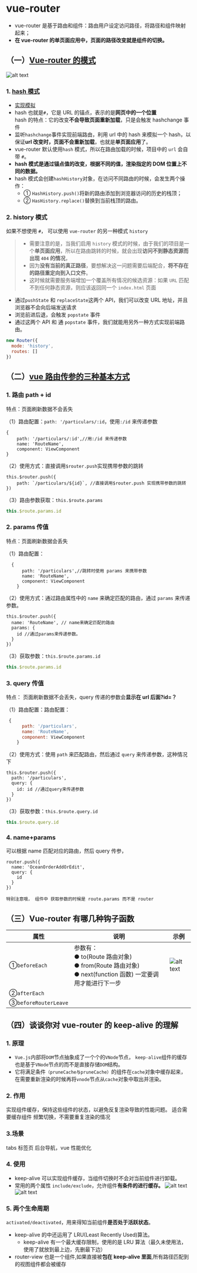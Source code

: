 # vue-router

- vue-router 是基于路由和组件：路由用户设定访问路径，将路径和组件映射起来；
- **在 vue-router 的单页面应用中，页面的路径改变就是组件的切换。**

## （一）[Vue-router 的模式](https://blog.csdn.net/CC1991_/article/details/124521845)

![alt text](./img/router.png)

### 1. [hash 模式 ](https://juejin.cn/post/7127143415879303204#heading-2)

- [实现模拟](/blogs/framework/vue/router/principle.html)
- hash 也就是`#`，它是 URL 的锚点，表示的是**网页中的一个位置**\
  hash 的特点：它的改变**不会导致页面重新加载**，只是会触发 hashchange 事件
- 监听`hashchange`事件实现前端路由，利用 url 中的 hash 来模拟一个 hash，以保证**url 改变时，页面不会重新加载**，也就是**单页面应用**了。
- vue-router 默认使用`hash` 模式，所以在路由加载的时候，项目中的 `url` 会自带 `#`。
- **hash 模式是通过锚点值的改变，根据不同的值，渲染指定的 DOM 位置上不同的数据。**
- hash 模式会创建`hashHistory`对象，在访问不同路由的时候，会发生两个操作：
  - ① `HashHistory.push()`将新的路由添加到浏览器访问的历史的栈顶；
  - ② `HasHistory.replace()`替换到当前栈顶的路由。

### 2. history 模式

如果不想使用 `#`， 可以使用 `vue-router` 的另一种模式 `history`

> - 需要注意的是，当我们启用 `history` 模式的时候，由于我们的项目是一个**单页面应用**，所以在路由跳转的时候，就会出现**访问不到静态资源而出现 `404` 的情况**，
> - 因为**没有当前的真正路径**，要想解决这一问题需要后端配合，**将不存在的路径重定向到入口文件**。
> - 这时候就需要服务端增加一个覆盖所有情况的候选资源：如果 `URL` 匹配不到任何静态资源，则应该返回同一个 `index.html` 页面

- 通过`pushState` 和 `replaceState`这两个 API，我们可以改变 URL 地址，并且浏览器不会向后端发送请求
- 浏览前进后退，会触发 `popstate` 事件
- 通过这两个 API 和 通 `popstate` 事件，我们就能⽤另外⼀种⽅式实现前端路由。

```js
new Router({
  mode: 'history',
  routes: []
})
```

## （二）[vue 路由传参的三种基本方式](https://www.jianshu.com/p/d276dcde6656)

### 1. 路由 path + id

特点：页面刷新数据不会丢失

（1）路由配置：`path: '/particulars/:id`，使用`:/id` 来传递参数

```js{2}
{
    path: '/particulars/:id',//用:/id 来传递参数
    name: 'RouteName',
    component: ViewComponent
}
```

（2）使用方式：直接调用`$router.push`实现携带参数的跳转

```js{4}
this.$router.push({
    path: `/particulars/${id}`, //直接调用$router.push 实现携带参数的跳转
})
```

（3）路由参数获取：`this.$route.params`

```js
this.$route.params.id
```

### 2. params 传值

特点：页面刷新数据会丢失

（1）路由配置：

```js{2}
  {
      path: '/particulars',//跳转时使用 params 来携带参数
      name: 'RouteName',
      component: ViewComponent
    }
```

（2）使用方式：通过路由属性中的 `name` 来确定匹配的路由，通过 `params` 来传递参数。

```js{3}
this.$router.push({
  name: 'RouteName', // name来确定匹配的路由
  params: {
    id //通过params来传递参数。
  }
})
```

（3）获取参数：`this.$route.params.id `

```js
this.$route.params.id
```

### 3. query 传值

特点： 页面刷新数据不会丢失，query 传递的参数会**显示在 url 后面?id=？**

（1）路由配置：路由配置：

```js
 {
      path: '/particulars',
      name: 'RouteName',
      component: ViewComponent
    }
```

（2）使用方式：使用 `path` 来匹配路由，然后通过 `query` 来传递参数，这种情况下

```js{3}
this.$router.push({
  path: '/particulars',
  query: {
    id: id //通过query来传递参数
  }
})
```

（3）获取参数：`this.$route.query.id`

```js
this.$route.query.id
```

### 4. name+params

可以根据 name 匹配对应的路由，然后 query 传参，

```js{2,3}
router.push({
  name: 'OceanOrderAddOrEdit',
  query: {
    id
  }
})
```

`特别注意哦， 组件中 获取参数的时候是 route.params 而不是 router`

## （三）Vue-router 有哪几种钩子函数

| 属性                 | 说明                                                                                                             | 示例                              |
| -------------------- | ---------------------------------------------------------------------------------------------------------------- | --------------------------------- |
| ①`beforeEach`        | 参数有：<br/> ● to(Route 路由对象)<br/>● from(Route 路由对象)<br/>● next(function 函数) 一定要调用才能进行下一步 | ![alt text](./img/beforeEach.png) |
| ②`afterEach`         |                                                                                                                  |                                   |
| ③`beforeRouterLeave` |                                                                                                                  |                                   |

## （四）谈谈你对 vue-router 的 keep-alive 的理解

### 1. 原理

- `Vue.js`内部将`DOM`节点抽象成了一个个的`VNode`节点， `keep-alive`组件的缓存也是基于`VNode`节点的而不是直接存储`DOM`结构。
- 它将满足条件`（pruneCache与pruneCache）`的组件在`cache`对象中缓存起来，在需要重新渲染的时候再将`vnode`节点从`cache`对象中取出并渲染。

### 2. 作用

实现组件缓存，保持这些组件的状态，以避免反复渲染导致的性能问题。 适合需要缓存组件 频繁切换，不需要重复渲染的情况

### 3.场景

tabs 标签页 后台导航，vue 性能优化

### 4. 使用

- keep-alive 可以实现组件缓存，当组件切换时不会对当前组件进行卸载。
- 常用的两个属性 `include/exclude`，允许组件**有条件的进行缓存。**
  ![alt text](./img/keepAlive.png)
  ![alt text](./img/keepAlive2.png)

### 5. 两个生命周期

`activated/deactivated`，用来得知当前组件**是否处于活跃状态**。

- keep-alive 的中还运用了 LRU(Least Recently Used)算法。
  - keep-alive 有一个最大缓存限制，使用的是 LRU 算法（最久未使用法，使用了就放到最上边，先删最下边）
- router-view 也是一个组件,如果直接被**包在 keep-alive 里面**,所有路径匹配到的视图组件都会被缓存
